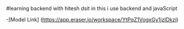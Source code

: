 #learning backend with hitesh dsit 
in this i use backend and javaScript 

-[Model Link] (https://app.eraser.io/workspace/YtPqZ1VogxGy1jzIDkzj)
